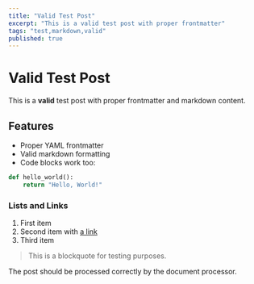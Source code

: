 ```yaml
---
title: "Valid Test Post"
excerpt: "This is a valid test post with proper frontmatter"
tags: "test,markdown,valid"
published: true
---
```


# Valid Test Post

This is a **valid** test post with proper frontmatter and markdown content.

## Features

- Proper YAML frontmatter
- Valid markdown formatting
- Code blocks work too:

```python
def hello_world():
    return "Hello, World!"
```

### Lists and Links

1. First item
2. Second item with [a link](https://example.com)
3. Third item

> This is a blockquote for testing purposes.

The post should be processed correctly by the document processor.